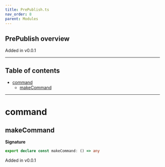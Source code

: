 ```yaml
---
title: PrePublish.ts
nav_order: 8
parent: Modules
---
```


## PrePublish overview

Added in v0.0.1

---

<h2 class="text-delta">Table of contents</h2>

- [command](#command)
  - [makeCommand](#makecommand)

---

# command

## makeCommand

**Signature**

```ts
export declare const makeCommand: () => any
```

Added in v0.0.1
